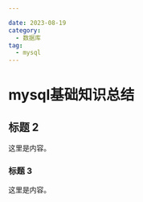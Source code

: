 ```yaml
---

date: 2023-08-19
category:
  - 数据库
tag:
  - mysql
---
```


# mysql基础知识总结

## 标题 2

这里是内容。

### 标题 3

这里是内容。
